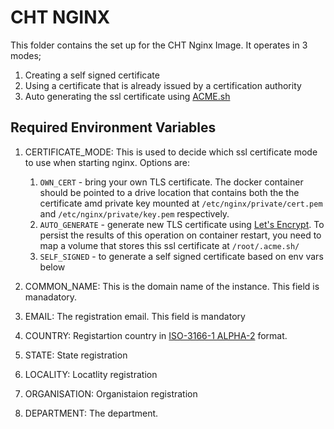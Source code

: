 # CHT NGINX

This folder contains the set up for the CHT Nginx Image.  It operates in 3 modes;

1. Creating a self signed certificate
2. Using a certificate that is already issued by a certification authority
3. Auto generating the ssl certificate using [ACME.sh](https://github.com/acmesh-official/acme.sh)

## Required Environment Variables

1. CERTIFICATE_MODE: This is used to decide which ssl certificate mode to use when starting nginx. Options are:
   1. `OWN_CERT` - bring your own TLS certificate. The docker container should be pointed to a drive location that contains both the the certificate amd private key mounted at `/etc/nginx/private/cert.pem` and `/etc/nginx/private/key.pem` respectively.
   1. `AUTO_GENERATE` - generate new TLS certificate using [Let's Encrypt](https://letsencrypt.org/). To persist the results of this operation on container restart, you need  to map a volume that stores this ssl certificate at `/root/.acme.sh/`
   1. `SELF_SIGNED` - to generate a self signed certificate based on env vars below

2. COMMON_NAME: This is the domain name of the instance. This field is manadatory.
3. EMAIL:  The registration email. This field is mandatory
4. COUNTRY: Registartion country in [ISO-3166-1 ALPHA-2](https://en.wikipedia.org/wiki/ISO_3166-1_alpha-2) format.
5. STATE: State registration
6. LOCALITY: Locatlity registration
7. ORGANISATION: Organistaion registration
8. DEPARTMENT: The department.

